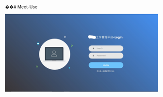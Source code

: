 ��# Meet-Use

![all text](https://github.com/ritajiay/Meet-Use/blob/main/screen%20shot/login.jpg?raw=true)
